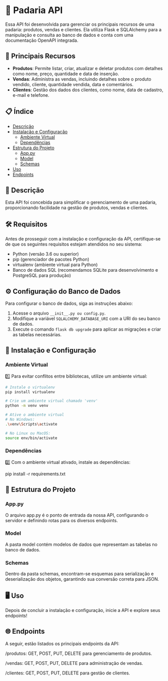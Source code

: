 # 🥖 Padaria API

Essa API foi desenvolvida para gerenciar os principais recursos de uma padaria: produtos, vendas e clientes. Ela utiliza Flask e SQLAlchemy para a manipulação e consulta ao banco de dados e conta com uma documentação OpenAPI integrada.

## 📜 Principais Recursos

- **Produtos**: Permite listar, criar, atualizar e deletar produtos com detalhes como nome, preço, quantidade e data de inserção.
- **Vendas**: Administra as vendas, incluindo detalhes sobre o produto vendido, cliente, quantidade vendida, data e comentários.
- **Clientes**: Gestão dos dados dos clientes, como nome, data de cadastro, e-mail e telefone.

## 📋 Índice

- [Descrição](#descrição)
- [Instalação e Configuração](#instalação-e-configuração)
  - [Ambiente Virtual](#ambiente-virtual)
  - [Dependências](#dependências)
- [Estrutura do Projeto](#estrutura-do-projeto)
  - [App.py](#apppy)
  - [Model](#model)
  - [Schemas](#schemas)
- [Uso](#uso)
- [Endpoints](#endpoints)

## 📜 Descrição

Esta API foi concebida para simplificar o gerenciamento de uma padaria, proporcionando facilidade na gestão de produtos, vendas e clientes.

## 🛠️ Requisitos

Antes de prosseguir com a instalação e configuração da API, certifique-se de que os seguintes requisitos estejam atendidos no seu sistema:

- Python (versão 3.6 ou superior)
- pip (gerenciador de pacotes Python)
- virtualenv (ambiente virtual para Python)
- Banco de dados SQL (recomendamos SQLite para desenvolvimento e PostgreSQL para produção)

## ⚙️ Configuração do Banco de Dados

Para configurar o banco de dados, siga as instruções abaixo:

1. Acesse o arquivo `__init__.py ou config.py`.
2. Modifique a variável `SQLALCHEMY_DATABASE_URI` com a URI do seu banco de dados.
3. Execute o comando `flask db upgrade` para aplicar as migrações e criar as tabelas necessárias.


## 🚀 Instalação e Configuração

### Ambiente Virtual

1️⃣ Para evitar conflitos entre bibliotecas, utilize um ambiente virtual:

```bash
# Instale o virtualenv
pip install virtualenv

# Crie um ambiente virtual chamado 'venv'
python -m venv venv

# Ative o ambiente virtual
# No Windows:
.\venv\Scripts\activate

# No Linux ou MacOS:
source env/bin/activate

```

### Dependências
2️⃣ Com o ambiente virtual ativado, instale as dependências:

pip install -r requirements.txt


## 📂 Estrutura do Projeto

### App.py
O arquivo app.py é o ponto de entrada da nossa API, configurando o servidor e definindo rotas para os diversos endpoints.

### Model
A pasta model contém modelos de dados que representam as tabelas no banco de dados.

### Schemas
Dentro da pasta schemas, encontram-se esquemas para serialização e deserialização dos objetos, garantindo sua conversão correta para JSON.

## 🖥 Uso
Depois de concluir a instalação e configuração, inicie a API e explore seus endpoints!

## 🌐 Endpoints
A seguir, estão listados os principais endpoints da API:

/produtos: GET, POST, PUT, DELETE para gerenciamento de produtos.

/vendas: GET, POST, PUT, DELETE para administração de vendas.

/clientes: GET, POST, PUT, DELETE para gestão de clientes.
